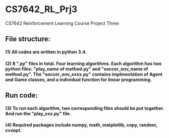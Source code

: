 # CS7642_RL_Prj3
CS7642 Reinforcement Learning Course Project Three


## File structure:
#### (1) All codes are written in python 3.4.
#### (2) 8 ".py" files in total. Four learning algorithms. Each algorithm has two python files: "play_name of method.py" and "soccer_env_name of method.py". The "soccer_env_xxxx.py" contains implmentation of Agent and Game classes, and a individual function for linear programming.

## Run code:
#### (3) To run each algorithm, two corresponding files should be put together. And run the "play_xxx.py" file.
#### (4) Required packages include numpy, math, matplotlib, copy, random, cvxopt.

